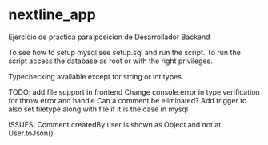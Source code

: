 # nextline_app
Ejercicio de practica para posicion de Desarrollador Backend

To see how to setup mysql see setup.sql and run the script.
To run the script access the database as root or with the right privileges.

Typechecking available except for string or int types


TODO:
add file support in frontend
Change console.error in type verification for throw error and handle
Can a comment be eliminated?
Add trigger to also set filetype along with file if it is the case in mysql

ISSUES:
Comment createdBy user is shown as Object and not at User.toJson()
